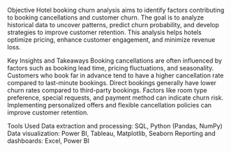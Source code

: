 Objective
Hotel booking churn analysis aims to identify factors contributing to booking cancellations and customer churn. The goal is to analyze historical data to uncover patterns, predict churn probability, and develop strategies to improve customer retention. This analysis helps hotels optimize pricing, enhance customer engagement, and minimize revenue loss.

Key Insights and Takeaways
Booking cancellations are often influenced by factors such as booking lead time, pricing fluctuations, and seasonality.
Customers who book far in advance tend to have a higher cancellation rate compared to last-minute bookings.
Direct bookings generally have lower churn rates compared to third-party bookings.
Factors like room type preference, special requests, and payment method can indicate churn risk.
Implementing personalized offers and flexible cancellation policies can improve customer retention.

Tools Used
Data extraction and processing: SQL, Python (Pandas, NumPy)
Data visualization: Power BI, Tableau, Matplotlib, Seaborn
Reporting and dashboards: Excel, Power BI

